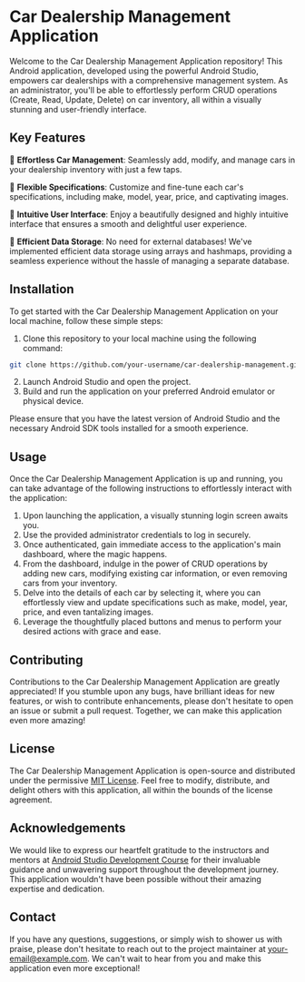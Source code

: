 # Car Dealership Management Application

Welcome to the Car Dealership Management Application repository! This Android application, developed using the powerful Android Studio, empowers car dealerships with a comprehensive management system. As an administrator, you'll be able to effortlessly perform CRUD operations (Create, Read, Update, Delete) on car inventory, all within a visually stunning and user-friendly interface.

## Key Features

🚗 **Effortless Car Management**: Seamlessly add, modify, and manage cars in your dealership inventory with just a few taps.

📝 **Flexible Specifications**: Customize and fine-tune each car's specifications, including make, model, year, price, and captivating images.

📱 **Intuitive User Interface**: Enjoy a beautifully designed and highly intuitive interface that ensures a smooth and delightful user experience.

💾 **Efficient Data Storage**: No need for external databases! We've implemented efficient data storage using arrays and hashmaps, providing a seamless experience without the hassle of managing a separate database.

## Installation

To get started with the Car Dealership Management Application on your local machine, follow these simple steps:

1. Clone this repository to your local machine using the following command:

```bash
git clone https://github.com/your-username/car-dealership-management.git
```

2. Launch Android Studio and open the project.
3. Build and run the application on your preferred Android emulator or physical device.

Please ensure that you have the latest version of Android Studio and the necessary Android SDK tools installed for a smooth experience.

## Usage

Once the Car Dealership Management Application is up and running, you can take advantage of the following instructions to effortlessly interact with the application:

1. Upon launching the application, a visually stunning login screen awaits you.
2. Use the provided administrator credentials to log in securely.
3. Once authenticated, gain immediate access to the application's main dashboard, where the magic happens.
4. From the dashboard, indulge in the power of CRUD operations by adding new cars, modifying existing car information, or even removing cars from your inventory.
5. Delve into the details of each car by selecting it, where you can effortlessly view and update specifications such as make, model, year, price, and even tantalizing images.
6. Leverage the thoughtfully placed buttons and menus to perform your desired actions with grace and ease.

## Contributing

Contributions to the Car Dealership Management Application are greatly appreciated! If you stumble upon any bugs, have brilliant ideas for new features, or wish to contribute enhancements, please don't hesitate to open an issue or submit a pull request. Together, we can make this application even more amazing!

## License

The Car Dealership Management Application is open-source and distributed under the permissive [MIT License](https://opensource.org/licenses/MIT). Feel free to modify, distribute, and delight others with this application, all within the bounds of the license agreement.

## Acknowledgements

We would like to express our heartfelt gratitude to the instructors and mentors at [Android Studio Development Course](https://example.com) for their invaluable guidance and unwavering support throughout the development journey. This application wouldn't have been possible without their amazing expertise and dedication.

## Contact

If you have any questions, suggestions, or simply wish to shower us with praise, please don't hesitate to reach out to the project maintainer at [your-email@example.com](mailto:your-email@example.com). We can't wait to hear from you and make this application even more exceptional!

